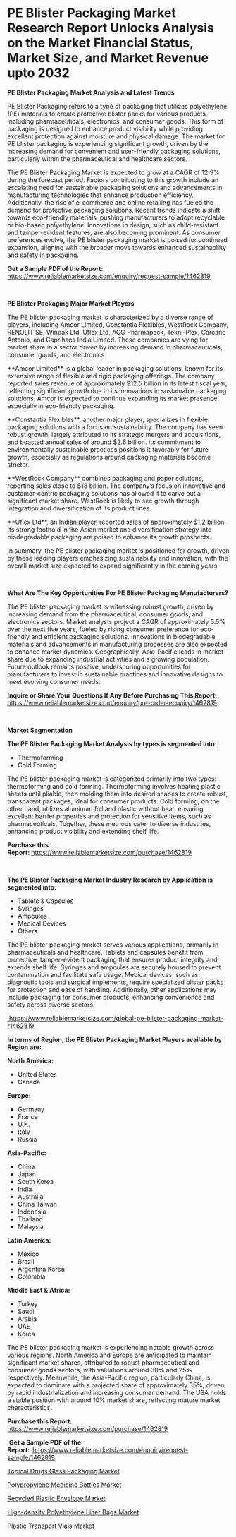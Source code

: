 <p><h1>PE Blister Packaging Market Research Report Unlocks Analysis on the Market Financial Status, Market Size, and Market Revenue upto 2032</h1></p><p><strong>PE Blister Packaging Market Analysis and Latest Trends</strong></p>
<p><p>PE Blister Packaging refers to a type of packaging that utilizes polyethylene (PE) materials to create protective blister packs for various products, including pharmaceuticals, electronics, and consumer goods. This form of packaging is designed to enhance product visibility while providing excellent protection against moisture and physical damage. The market for PE blister packaging is experiencing significant growth, driven by the increasing demand for convenient and user-friendly packaging solutions, particularly within the pharmaceutical and healthcare sectors.</p><p>The PE Blister Packaging Market is expected to grow at a CAGR of 12.9% during the forecast period. Factors contributing to this growth include an escalating need for sustainable packaging solutions and advancements in manufacturing technologies that enhance production efficiency. Additionally, the rise of e-commerce and online retailing has fueled the demand for protective packaging solutions. Recent trends indicate a shift towards eco-friendly materials, pushing manufacturers to adopt recyclable or bio-based polyethylene. Innovations in design, such as child-resistant and tamper-evident features, are also becoming prominent. As consumer preferences evolve, the PE blister packaging market is poised for continued expansion, aligning with the broader move towards enhanced sustainability and safety in packaging.</p></p>
<p><strong>Get a Sample PDF of the Report:&nbsp;</strong> <a href="https://www.reliablemarketsize.com/enquiry/request-sample/1462819?utm_campaign=1895&utm_medium=2&utm_source=Github&utm_content=ia&utm_term=08032025&utm_id=pe-blister-packaging">https://www.reliablemarketsize.com/enquiry/request-sample/1462819</a></p>
<p>&nbsp;</p>
<p><strong>PE Blister Packaging Major Market Players</strong></p>
<p><p>The PE blister packaging market is characterized by a diverse range of players, including Amcor Limited, Constantia Flexibles, WestRock Company, RENOLIT SE, Winpak Ltd, Uflex Ltd, ACG Pharmapack, Tekni-Plex, Carcano Antonio, and Caprihans India Limited. These companies are vying for market share in a sector driven by increasing demand in pharmaceuticals, consumer goods, and electronics.</p><p>**Amcor Limited** is a global leader in packaging solutions, known for its extensive range of flexible and rigid packaging offerings. The company reported sales revenue of approximately $12.5 billion in its latest fiscal year, reflecting significant growth due to its innovations in sustainable packaging solutions. Amcor is expected to continue expanding its market presence, especially in eco-friendly packaging.</p><p>**Constantia Flexibles**, another major player, specializes in flexible packaging solutions with a focus on sustainability. The company has seen robust growth, largely attributed to its strategic mergers and acquisitions, and boasted annual sales of around $2.6 billion. Its commitment to environmentally sustainable practices positions it favorably for future growth, especially as regulations around packaging materials become stricter.</p><p>**WestRock Company** combines packaging and paper solutions, reporting sales close to $18 billion. The company’s focus on innovative and customer-centric packaging solutions has allowed it to carve out a significant market share. WestRock is likely to see growth through integration and diversification of its product lines.</p><p>**Uflex Ltd**, an Indian player, reported sales of approximately $1.2 billion. Its strong foothold in the Asian market and diversification strategy into biodegradable packaging are poised to enhance its growth prospects.</p><p>In summary, the PE blister packaging market is positioned for growth, driven by these leading players emphasizing sustainability and innovation, with the overall market size expected to expand significantly in the coming years.</p></p>
<p>&nbsp;</p>
<p><strong>What Are The Key Opportunities For PE Blister Packaging Manufacturers?</strong></p>
<p><p>The PE blister packaging market is witnessing robust growth, driven by increasing demand from the pharmaceutical, consumer goods, and electronics sectors. Market analysts project a CAGR of approximately 5.5% over the next five years, fueled by rising consumer preference for eco-friendly and efficient packaging solutions. Innovations in biodegradable materials and advancements in manufacturing processes are also expected to enhance market dynamics. Geographically, Asia-Pacific leads in market share due to expanding industrial activities and a growing population. Future outlook remains positive, underscoring opportunities for manufacturers to invest in sustainable practices and innovative designs to meet evolving consumer needs.</p></p>
<p><strong>Inquire or Share Your Questions If Any Before Purchasing This Report:</strong> <a href="https://www.reliablemarketsize.com/enquiry/pre-order-enquiry/1462819?utm_campaign=1895&utm_medium=2&utm_source=Github&utm_content=ia&utm_term=08032025&utm_id=pe-blister-packaging">https://www.reliablemarketsize.com/enquiry/pre-order-enquiry/1462819</a></p>
<p>&nbsp;</p>
<p><strong>Market Segmentation</strong></p>
<p><strong>The PE Blister Packaging Market Analysis by types is segmented into:</strong></p>
<p><ul><li>Thermoforming</li><li>Cold Forming</li></ul></p>
<p><p>The PE blister packaging market is categorized primarily into two types: thermoforming and cold forming. Thermoforming involves heating plastic sheets until pliable, then molding them into desired shapes to create robust, transparent packages, ideal for consumer products. Cold forming, on the other hand, utilizes aluminum foil and plastic without heat, ensuring excellent barrier properties and protection for sensitive items, such as pharmaceuticals. Together, these methods cater to diverse industries, enhancing product visibility and extending shelf life.</p></p>
<p><strong>Purchase this Report:&nbsp;</strong><a href="https://www.reliablemarketsize.com/purchase/1462819?utm_campaign=1895&utm_medium=2&utm_source=Github&utm_content=ia&utm_term=08032025&utm_id=pe-blister-packaging">https://www.reliablemarketsize.com/purchase/1462819</a></p>
<p>&nbsp;</p>
<p><strong>The PE Blister Packaging Market Industry Research by Application is segmented into:</strong></p>
<p><ul><li>Tablets & Capsules</li><li>Syringes</li><li>Ampoules</li><li>Medical Devices</li><li>Others</li></ul></p>
<p><p>The PE blister packaging market serves various applications, primarily in pharmaceuticals and healthcare. Tablets and capsules benefit from protective, tamper-evident packaging that ensures product integrity and extends shelf life. Syringes and ampoules are securely housed to prevent contamination and facilitate safe usage. Medical devices, such as diagnostic tools and surgical implements, require specialized blister packs for protection and ease of handling. Additionally, other applications may include packaging for consumer products, enhancing convenience and safety across diverse sectors.</p></p>
<p><a href="https://www.reliablemarketsize.com/global-pe-blister-packaging-market-r1462819?utm_campaign=1895&utm_medium=2&utm_source=Github&utm_content=ia&utm_term=08032025&utm_id=pe-blister-packaging">&nbsp;https://www.reliablemarketsize.com/global-pe-blister-packaging-market-r1462819</a></p>
<p><strong>In terms of Region, the PE Blister Packaging Market Players available by Region are:</strong></p>
<p>
    <p> <strong> North America: </strong>
        <ul>
            <li>United States</li>
            <li>Canada</li>
        </ul>
        </p> 
    <p> <strong> Europe: </strong>
        <ul>
            <li>Germany</li>
            <li>France</li>
            <li>U.K.</li>
            <li>Italy</li>
            <li>Russia</li>
        </ul>
        </p> 
    <p> <strong> Asia-Pacific: </strong>
        <ul>
            <li>China</li>
            <li>Japan</li>
            <li>South Korea</li>
            <li>India</li>
            <li>Australia</li>
            <li>China Taiwan</li>
            <li>Indonesia</li>
            <li>Thailand</li>
            <li>Malaysia</li>
        </ul>
        </p> 
    <p> <strong> Latin America: </strong>
        <ul>
            <li>Mexico</li>
            <li>Brazil</li>
            <li>Argentina Korea</li>
            <li>Colombia</li>
        </ul>
        </p> 
    <p> <strong> Middle East & Africa: </strong>
        <ul>
            <li>Turkey</li>
            <li>Saudi</li>
            <li>Arabia</li>
            <li>UAE</li>
            <li>Korea</li>
        </ul>
    </p>
    </p>
<p><p>The PE blister packaging market is experiencing notable growth across various regions. North America and Europe are anticipated to maintain significant market shares, attributed to robust pharmaceutical and consumer goods sectors, with valuations around 30% and 25% respectively. Meanwhile, the Asia-Pacific region, particularly China, is expected to dominate with a projected share of approximately 35%, driven by rapid industrialization and increasing consumer demand. The USA holds a stable position with around 10% market share, reflecting mature market characteristics.</p></p>
<p><strong>Purchase this Report: </strong><a href="https://www.reliablemarketsize.com/purchase/1462819?utm_campaign=1895&utm_medium=2&utm_source=Github&utm_content=ia&utm_term=08032025&utm_id=pe-blister-packaging">https://www.reliablemarketsize.com/purchase/1462819</a></p>
<p>&nbsp;<strong>Get a Sample PDF of the Report:&nbsp;&nbsp;</strong><a href="https://www.reliablemarketsize.com/enquiry/request-sample/1462819?utm_campaign=1895&utm_medium=2&utm_source=Github&utm_content=ia&utm_term=08032025&utm_id=pe-blister-packaging">https://www.reliablemarketsize.com/enquiry/request-sample/1462819</a></p>
<p><strong></strong></p>
<p><p><a href="https://github.com/zemonarutaep/Market-Research-Report-List-1/blob/main/topical-drugs-glass-packaging-market.md?utm_campaign=1895&utm_medium=2&utm_source=Github&utm_content=ia&utm_term=08032025&utm_id=pe-blister-packaging">Topical Drugs Glass Packaging Market</a></p><p><a href="https://github.com/floengsubb/Market-Research-Report-List-1/blob/main/polypropylene-medicine-bottles-market.md?utm_campaign=1895&utm_medium=2&utm_source=Github&utm_content=ia&utm_term=08032025&utm_id=pe-blister-packaging">Polypropylene Medicine Bottles Market</a></p><p><a href="https://github.com/donnypolan/Market-Research-Report-List-1/blob/main/recycled-plastic-envelope-market.md?utm_campaign=1895&utm_medium=2&utm_source=Github&utm_content=ia&utm_term=08032025&utm_id=pe-blister-packaging">Recycled Plastic Envelope Market</a></p><p><a href="https://github.com/buluckcapps2/Market-Research-Report-List-1/blob/main/high-density-polyethylene-liner-bags-market.md?utm_campaign=1895&utm_medium=2&utm_source=Github&utm_content=ia&utm_term=08032025&utm_id=pe-blister-packaging">High-density Polyethylene Liner Bags Market</a></p><p><a href="https://github.com/eleussabra/Market-Research-Report-List-1/blob/main/plastic-transport-vials-market.md?utm_campaign=1895&utm_medium=2&utm_source=Github&utm_content=ia&utm_term=08032025&utm_id=pe-blister-packaging">Plastic Transport Vials Market</a></p></p>